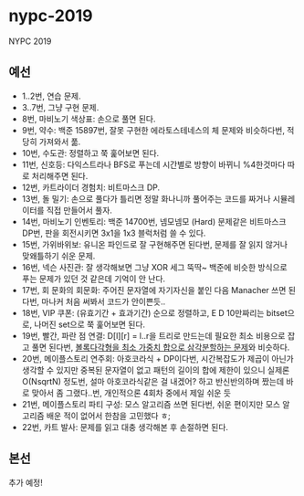 # nypc-2019
NYPC 2019

## 예선

- 1..2번, 연습 문제.
- 3..7번, 그냥 구현 문제.
- 8번, 마비노기 색상표: 손으로 풀면 된다.
- 9번, 약수: 백준 15897번, 잘못 구현한 에라토스테네스의 체 문제와 비슷하다번, 적당히 가져와서 풂.
- 10번, 수도관: 정렬하고 쭉 훑어보면 된다.
- 11번, 신호등: 다익스트라나 BFS로 푸는데 시간별로 방향이 바뀌니 %4한것마다 따로 처리해주면 된다.
- 12번, 카트라이더 경험치: 비트마스크 DP.
- 13번, 돌 밀기: 손으로 풀다가 틀리면 정말 화나니까 풀어주는 코드를 짜거나 시뮬레이터를 직접 만들어서 풀자.
- 14번, 마비노기 인벤토리: 백준 14700번, 넴모넴모 (Hard) 문제같은 비트마스크 DP번, 판을 회전시키면 3x1을 1x3 블럭처럼 쓸 수 있다.
- 15번, 가위바위보: 유니온 파인드로 잘 구현해주면 된다번, 문제를 잘 읽지 않거나 맞왜틀하기 쉬운 문제.
- 16번, 넥슨 사진관: 잘 생각해보면 그냥 XOR 세그 뚝딱~ 백준에 비슷한 방식으로 푸는 문제가 있던 것 같은데 기억이 안 난다.
- 17번, 회 문화의 회문화: 주어진 문자열에 자기자신을 붙인 다음 Manacher 쓰면 된다번, 마나커 처음 써봐서 코드가 안이쁜듯..
- 18번, VIP 쿠폰: (유효기간 + 효과기간) 순으로 정렬하고, E D 10만짜리는 bitset으로, 나머진 set으로 쭉 훑어보면 된다.
- 19번, 빨간, 파란 점 연결: D[l][r] = l..r을 트리로 만드는데 필요한 최소 비용으로 잡고 풀면 된다번, [볼록다각형을 최소 가중치 합으로 삼각분할하는 문제](https://en.wikipedia.org/wiki/Minimum-weight_triangulation)와 비슷하다.
- 20번, 메이플스토리 연주회: 아호코라식 + DP이다번, 시간복잡도가 제곱이 아닌가 생각할 수 있지만 중복된 문자열이 없고 패턴의 길이의 합에 제한이 있으니 실제론 O(NsqrtN) 정도번, 설마 아호코라식같은 걸 내겠어? 하고 반신반의하며 짰는데 바로 맞아서 좀 그랬다..번, 개인적으론 4회차 중에서 제일 쉬운 듯
- 21번, 메이플스토리 파티 구성: 모스 알고리즘 쓰면 된다번, 쉬운 편이지만 모스 알고리즘 배운 적이 없어서 한참을 고민했다 ㅎ;
- 22번, 카트 발사: 문제를 읽고 대충 생각해본 후 손절하면 된다.

## 본선

추가 예정!
